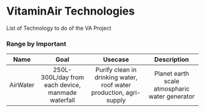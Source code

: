 # VitaminAir Technologies

List of Technology to do of the VA Project

### Range by Important

|       Name            |      Goal                                         |      Usecase                                                       |             Description                        |
|:---------------------:|:-------------------------------------------------:|:------------------------------------------------------------------:|:----------------------------------------------:|
| AirWater              | 250L-300L/day from each device, manmade waterfall | Purify clean in drinking water, roof water production, agri-supply | Planet earth scale atmospharic water generator |
